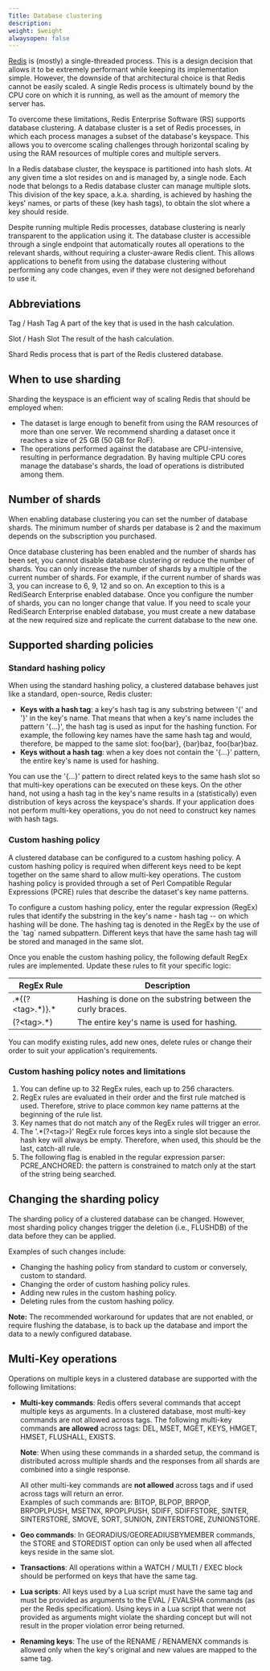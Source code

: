 ```yaml
---
Title: Database clustering
description: 
weight: $weight
alwaysopen: false
---
```

[Redis](https://redislabs.com/redis-features/redis) is (mostly) a
single-threaded process. This is a design decision that allows it to be
extremely performant while keeping its implementation simple. However,
the downside of that architectural choice is that Redis cannot be easily
scaled. A single Redis process is ultimately bound by the CPU core on
which it is running, as well as the amount of memory the server has.

To overcome these limitations, Redis Enterprise Software (RS) supports
database clustering. A database cluster is a set of Redis processes, in
which each process manages a subset of the database's keyspace. This
allows you to overcome scaling challenges through horizontal scaling by
using the RAM resources of multiple cores and multiple servers.

In a Redis database cluster, the keyspace is partitioned into hash
slots. At any given time a slot resides on and is managed by, a single
node. Each node that belongs to a Redis database cluster can manage
multiple slots. This division of the key space, a.k.a. sharding, is
achieved by hashing the keys' names, or parts of these (key hash tags),
to obtain the slot where a key should reside.

Despite running multiple Redis processes, database clustering is nearly
transparent to the application using it. The database cluster is
accessible through a single endpoint that automatically routes all
operations to the relevant shards, without requiring a cluster-aware
Redis client. This allows applications to benefit from using the
database clustering without performing any code changes, even if they
were not designed beforehand to use it.

## Abbreviations

Tag / Hash Tag
A part of the key that is used in the hash calculation.

Slot / Hash Slot
The result of the hash calculation.

Shard
Redis process that is part of the Redis clustered database.

## When to use sharding

Sharding the keyspace is an efficient way of scaling Redis that should
be employed when:

- The dataset is large enough to benefit from using the RAM resources
    of more than one server. We recommend sharding a dataset
    once it reaches a size of 25 GB (50 GB for RoF).
- The operations performed against the database are CPU-intensive,
    resulting in performance degradation. By having multiple CPU cores
    manage the database's shards, the load of operations is distributed
    among them.

## Number of shards

When enabling database clustering you can set the number of database
shards. The minimum number of shards per database is 2 and the maximum
depends on the subscription you purchased.

Once database clustering has been enabled and the number of shards has
been set, you cannot disable database clustering or reduce the number of
shards. You can only increase the number of shards by a multiple of the
current number of shards. For example, if the current number of shards
was 3, you can increase to 6, 9, 12 and so on. An exception to this is a
RediSearch Enterprise enabled database. Once you configure the number of
shards, you can no longer change that value. If you need to scale your
RediSearch Enterprise enabled database, you must create a new database
at the new required size and replicate the current database to the new
one.

## Supported sharding policies

### Standard hashing policy

When using the standard hashing policy, a clustered database behaves
just like a standard, open-source, Redis cluster:

- **Keys with a hash tag**: a key's hash tag is any substring between
    '{' and '}' in the key's name. That means that when a key's name
    includes the pattern '{...}', the hash tag is used as input for the
    hashing function. For example, the following key names have the same
    hash tag and would, therefore, be mapped to the same slot: foo{bar},
    {bar}baz, foo{bar}baz.
- **Keys without a hash tag**: when a key does not contain the '{...}'
    pattern, the entire key's name is used for hashing.

You can use the '{...}' pattern to direct related keys to the same hash
slot so that multi-key operations can be executed on these keys. On the
other hand, not using a hash tag in the key's name results in a
(statistically) even distribution of keys across the keyspace's shards.
If your application does not perform multi-key operations, you do not
need to construct key names with hash tags.

### Custom hashing policy

A clustered database can be configured to a custom hashing policy. A
custom hashing policy is required when different keys need to be kept
together on the same shard to allow multi-key operations. The custom
hashing policy is provided through a set of Perl Compatible Regular
Expressions (PCRE) rules that describe the dataset's key name patterns.

To configure a custom hashing policy, enter the regular expression
(RegEx) rules that identify the substring in the key's name - hash tag
-- on which hashing will be done. The hashing tag is denoted in the
RegEx by the use of the \`tag\` named subpattern. Different keys that
have the same hash tag will be stored and managed in the same slot.

Once you enable the custom hashing policy, the following default RegEx
rules are implemented. Update these rules to fit your specific logic:

|  RegEx Rule | Description |
|  ------ | ------ |
|  .\*{(?\<tag\>.\*)}.\* | Hashing is done on the substring between the curly braces. |
|  (?\<tag\>.\*) | The entire key's name is used for hashing. |

You can modify existing rules, add new ones, delete rules or change
their order to suit your application's requirements.

### Custom hashing policy notes and limitations

1. You can define up to 32 RegEx rules, each up to 256 characters.
2. RegEx rules are evaluated in their order and the first rule matched
    is used. Therefore, strive to place common key name patterns at the
    beginning of the rule list.
3. Key names that do not match any of the RegEx rules will trigger an
    error.
4. The '.\*(?\<tag\>)' RegEx rule forces keys into a single slot
    because the hash key will always be empty. Therefore, when used,
    this should be the last, catch-all rule.
5. The following flag is enabled in the regular expression parser:\
    PCRE_ANCHORED: the pattern is constrained to match only at the
    start of the string being searched.

## Changing the sharding policy

The sharding policy of a clustered database can be changed. However,
most sharding policy changes trigger the deletion (i.e., FLUSHDB) of the
data before they can be applied.

Examples of such changes include:

- Changing the hashing policy from standard to custom or conversely,
    custom to standard.
- Changing the order of custom hashing policy rules.
- Adding new rules in the custom hashing policy.
- Deleting rules from the custom hashing policy.

**Note:** The recommended workaround for updates that are not enabled,
or require flushing the database, is to back up the database and import
the data to a newly configured database.

## Multi-Key operations

Operations on multiple keys in a clustered database are supported with
the following limitations:

- **Multi-key commands**: Redis offers several commands that accept
    multiple keys as arguments. In a clustered database, most multi-key
    commands are not allowed across tags. The following multi-key
    commands **are allowed** across tags: DEL, MSET, MGET, KEYS, HMGET,
    HMSET, FLUSHALL, EXISTS.

    **Note**: When using these commands in a sharded setup, the command
    is distributed across multiple shards and the responses from all
    shards are combined into a single response.

    All other multi-key commands are **not allowed** across tags and if
    used across tags will return an error.\
    Examples of such commands are: BITOP, BLPOP, BRPOP, BRPOPLPUSH,
    MSETNX, RPOPLPUSH, SDIFF, SDIFFSTORE, SINTER, SINTERSTORE, SMOVE,
    SORT, SUNION, ZINTERSTORE, ZUNIONSTORE.

- **Geo commands**: In GEORADIUS/GEOREADIUSBYMEMBER commands, the
    STORE and STOREDIST option can only be used when all affected keys
    reside in the same slot.
- **Transactions**: All operations within a WATCH / MULTI / EXEC block
    should be performed on keys that have the same tag.
- **Lua scripts**: All keys used by a Lua script must have the same
    tag and must be provided as arguments to the EVAL / EVALSHA commands
    (as per the Redis specification). Using keys in a Lua script that
    were not provided as arguments might violate the sharding concept
    but will not result in the proper violation error being returned.
- **Renaming keys**: The use of the RENAME / RENAMENX commands is
    allowed only when the key's original and new values are mapped to
    the same tag.
